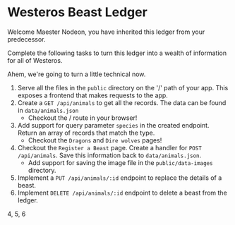 # Westeros Beast Ledger

Welcome Maester Nodeon, you have inherited this ledger from your predecessor.

Complete the following tasks to turn this ledger into a wealth of information for all of Westeros.

Ahem, we're going to turn a little technical now.

1. Serve all the files in the `public` directory on the '/' path of your app. This exposes a frontend that makes requests to the app.
2. Create a `GET /api/animals` to get all the records. The data can be found in `data/animals.json`
    - Checkout the / route in your browser!
3. Add support for query parameter `species` in the created endpoint. Return an array of records that match the type.
    - Checkout the `Dragons` and `Dire wolves` pages!
4. Checkout the `Register a Beast` page. Create a handler for `POST /api/animals`. Save this information back to `data/animals.json`.
    - Add support for saving the image file in the `public/data-images` directory.
5. Implement a `PUT /api/animals/:id` endpoint to replace the details of a beast.
6. Implement `DELETE /api/animals/:id` endpoint to delete a beast from the ledger.

4, 5, 6 